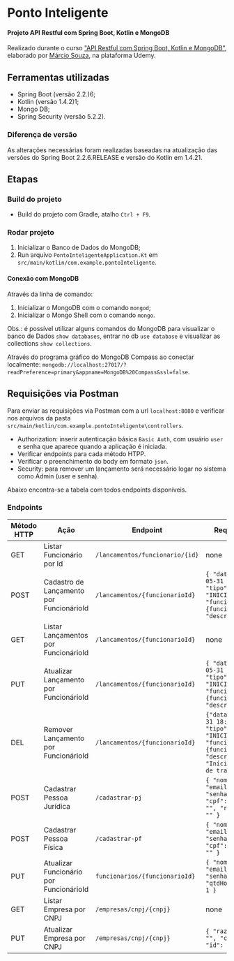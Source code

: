 # Ponto Inteligente
#### Projeto API Restful com Spring Boot, Kotlin e MongoDB
Realizado durante o curso ["API Restful com Spring Boot, Kotlin e MongoDB"](https://www.udemy.com/course/api-restful-kotlin-spring-boot-mongodb/), elaborado por [Márcio Souza](https://github.com/m4rciosouza), na plataforma Udemy.

## Ferramentas utilizadas
- Spring Boot (versão 2.2.)6;
- Kotlin (versão 1.4.2)1;
- Mongo DB;
- Spring Security (versão 5.2.2).

### Diferença de versão
As alterações necessárias foram realizadas baseadas na atualização das versões do Spring Boot 2.2.6.RELEASE e versão do Kotlin em 1.4.21.

## Etapas
### Build do projeto
- Build do projeto com Gradle, atalho `Ctrl + F9`.

### Rodar projeto
1. Inicializar o Banco de Dados do MongoDB;
2. Run arquivo `PontoInteligenteApplication.Kt` em `src/main/kotlin/com.example.pontoInteligente`.

#### Conexão com MongoDB
Através da linha de comando:
1. Inicializar o MongoDB com o comando `mongod`;
2. Inicializar o Mongo Shell com o comando `mongo`. 
   
Obs.: é possível utilizar alguns comandos do MongoDB para visualizar o banco de Dados `show databases`, entrar no db `use database` e visualizar as collections `show collections`.

Através do programa gráfico do MongoDB Compass ao conectar localmente: 
`mongodb://localhost:27017/?readPreference=primary&appname=MongoDB%20Compass&ssl=false`.

## Requisições via Postman
Para enviar as requisições via Postman com a url `localhost:8080` e verificar nos arquivos da pasta `src/main/kotlin/com.example.pontoInteligente\controllers`.
* Authorization: inserir autenticação básica `Basic Auth`, com usuário `user` e senha que aparece quando a aplicação é iniciada.
* Verificar endpoints para cada método HTPP.
* Verificar o preenchimento do body em formato `json`.
* Security: para remover um lançamento será necessário logar no sistema como Admin (user e senha).

Abaixo encontra-se a tabela com todos endpoints disponíveis.

### Endpoints
| Método HTTP | Ação  | Endpoint  | Request Body |
|---|---|---|---|
| GET | Listar Funcionário por Id | `/lancamentos/funcionario/{id}`  | none |
| POST | Cadastro de Lançamento por FuncionárioId | `/lancamentos/{funcionarioId}` | `{ "data": "2021-05-31 18:37:00", "tipo": "INICIO_TRABALHO", "funcionarioId": "{funcionarioId}", "descricao": "" }` |
| GET | Listar Lançamentos por FuncionárioId | `/lancamentos/{funcionarioId}` |  none |
| PUT | Atualizar Lançamento por FuncionárioId  | `/lancamentos/{funcionarioId}` | `{ "data": "2021-05-31 18:37:00", "tipo": "INICIO_TRABALHO", "funcionarioId": "{funcionarioId}", "descricao": "" }` |
| DEL | Remover Lançamento por FuncionárioId | `/lancamentos/{funcionarioId}` | `{"data": "2021-05-31 18:37:00", "tipo": "INICIO_TRABALHO", "funcionarioId": "{funcionarioId}", "descricao": "Início de jornada de trabalho"}` |
| POST | Cadastrar Pessoa Jurídica | `/cadastrar-pj` | `{ "nome": "Admin", "email": "", "senha": "", "cpf": "", "cnpj": "", "razaoSocial": "" }` |
| POST | Cadastrar Pessoa Física | `/cadastrar-pf` | `{ "nome": "", "email": "", "senha": "", "cpf": "", "cnpj": "" }` |
| PUT | Atualizar Funcionário por FuncionárioId | `funcionarios/{funcionarioId}` | `{ "nome": "Admin", "email": "", "senha": "", "qtdHorasAlmoco": 1 }` |
| GET | Listar Empresa por CNPJ | `/empresas/cnpj/{cnpj}` | none |
| PUT | Atualizar Empresa por CNPJ | `/empresas/cnpj/{cnpj}` | `{ "razaoSocial": "", "cnpj": "", "id": "id" }` |